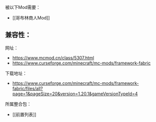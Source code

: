 被以下Mod需要：
- [[哥布林商人Mod]]

兼容性：
- 

网址：
- https://www.mcmod.cn/class/5307.html
- https://www.curseforge.com/minecraft/mc-mods/framework-fabric

下载地址：
- https://www.curseforge.com/minecraft/mc-mods/framework-fabric/files/all?page=1&pageSize=20&version=1.20.1&gameVersionTypeId=4

所属整合包：
- [[前置列表]]